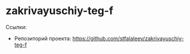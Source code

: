 # zakrivayuschiy-teg-f

Ссылки:
- Репозиторий проекта: https://github.com/stfalaleev/zakrivayuschiy-teg-f
